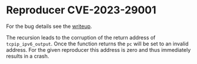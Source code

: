 # Reproducer CVE-2023-29001
For the bug details see the [writeup](../../../../../../../../../04-prev-unknown-vulns/bug-details/contiki-ng/CVE-2023-29001-ipv6_routing_header_recursion.md).

The recursion leads to the corruption of the return address of `tcpip_ipv6_output`.
Once the function returns the `pc` will be set to an invalid address.
For the given reproducer this address is zero and thus immediately results in a crash.
